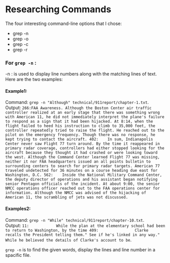 # Researching Commands

The four interesting command-line options that I chose:   
* grep -n
* grep -o
* grep -c
* grep -r

### For ```grep -n``` : 
-n : is used to display line numbers along with the matching lines of text.
Here are the two examples: 
#### Example1: 
Command: ```grep -n "Although" technical/911report/chapter-1.txt```.                                        
Output: ```266:FAA Awareness. Although the Boston Center air traffic controller realized at an early stage that there was something wrong with American 11, he did not immediately interpret the plane's failure to respond as a sign that it had been hijacked. At 8:14, when the flight failed to heed his instruction to climb to 35,000 feet, the controller repeatedly tried to raise the flight. He reached out to the pilot on the emergency frequency. Though there was no response, he kept trying to contact the aircraft.
402:    In sum, Indianapolis Center never saw Flight 77 turn around. By the time it reappeared in primary radar coverage, controllers had either stopped looking for the aircraft because they thought it had crashed or were looking toward the west. Although the Command Center learned Flight 77 was missing, neither it nor FAA headquarters issued an all points bulletin to surrounding centers to search for primary radar targets. American 77 traveled undetected for 36 minutes on a course heading due east for Washington, D.C.
562:    Inside the National Military Command Center, the deputy director of operations and his assistant began notifying senior Pentagon officials of the incident. At about 9:00, the senior NMCC operations officer reached out to the FAA operations center for information. Although the NMCC was advised of the hijacking of American 11, the scrambling of jets was not discussed.```

#### Examples2: 
Command: ```grep -n "While" technical/911report/chapter-10.txt```.    
Output: ```11:            While the plan at the elementary school had been to return to Washington, by the time
409:                Clarke recalls the President telling them." See if he's linked in any way." While he believed the details of Clarke's account to be```. 

```grep -n``` is to find the given words, display the lines and line number in a spacific file. 
